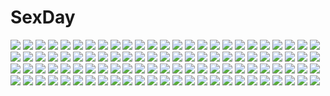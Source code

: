 # SexDay
![](https://konachan.com/jpeg/3373f2ca61f3740f2c98e8d4586903f8/Konachan.com%20-%2017731%20clamp%20ichihara_yuuko%20xxxholic.jpg)
![](https://konachan.com/image/9aaa658da5fda54c07864f33b7b46e3c/Konachan.com%20-%20141966%20chibi%20gumi%20nou%20vocaloid.jpg)
![](https://konachan.com/jpeg/95c9d1df789606d28f9e1d1bbe52671e/Konachan.com%20-%20229932%20anthropomorphism%20aqua_eyes%20bike_shorts%20blush%20couch%20gloves%20kantai_collection%20kneehighs%20long_hair%20orange_hair%20paper%20school_uniform%20shorts%20skirt.jpg)
![](https://konachan.com/image/d377a54d531e9e35eb6429da6f32e7fc/Konachan.com%20-%2074742%20alisa_bannings%20food%20mahou_shoujo_lyrical_nanoha%20mahou_shoujo_lyrical_nanoha_the_movie_1st%20takamachi_nanoha%20tsukimura_suzuka%20yuuno_scrya.jpg)
![](https://konachan.com/image/fcfd74947e76fd28e6e4084d6ae564b6/Konachan.com%20-%20156906%20blush%20bow%20breasts%20flat_chest%20kagamine_rin%20long_hair%20megurine_luka%20natsu1970%20nipples%20nude%20pink_hair%20vocaloid.jpg)
![](https://konachan.com/jpeg/b77bed3afa0718a5e5622d27bd891b40/Konachan.com%20-%20251966%20aqua_eyes%20bra%20breasts%20original%20phone%20pink_hair%20pokemon%20rowlet%20short_hair%20sorano_%2812gou%29%20underwear.jpg)
![](https://konachan.com/image/4d165ece177541d2cf9fe56a11252e60/Konachan.com%20-%20114687%20brown_hair%20diamic_days%20game_cg%20himenogawa_kanaka%20lump_of_sugar%20sesena_yau.jpg)
![](https://konachan.com/jpeg/63b3b5342021d8102c54257e13abebba/Konachan.com%20-%20293482%20aburi%20blonde_hair%20censored%20close%20fellatio%20game_cg%20gloves%20green_eyes%20handjob%20long_hair%20orc_soft%20penis%20pointed_ears.jpg)
![](https://konachan.com/image/dfe334d6ac4f1f717810ea4e76db28c5/Konachan.com%20-%20129919%20caucasus%20long_hair%20nanatsuki_shion%20tagme.jpg)
![](https://konachan.com/image/460fd8d822d5b1ee645dca69c467926e/Konachan.com%20-%20206409%20bow%20dress%20flowers%20headband%20jlien-%20komeiji_satori%20petals%20purple_eyes%20purple_hair%20short_hair%20touhou.jpg)
![](https://konachan.com/image/2083406d45d6f4cbd972c4d402e7d6a5/Konachan.com%20-%2083454%2040010prototype%20blonde_hair%20erect_nipples%20fate_testarossa%20long_hair%20mahou_shoujo_lyrical_nanoha%20red_eyes%20ribbons.jpg)
![](https://konachan.com/image/136ba9dbb3d3f1fae48eabc92cb7ef4f/Konachan.com%20-%2028925%20aizawa_sakuya%20asakaze_risa%20hanabishi_miki%20hayate_no_gotoku%20katsura_hinagiku%20maria_%28hayate_no_gotoku%29%20saginomiya_isumi%20segawa_izumi.jpg)
![](https://konachan.com/jpeg/96e1f0cdd6dc900d690bd630966c707e/Konachan.com%20-%20181102%20blue_eyes%20bow%20brown_hair%20hakurei_reimu%20japanese_clothes%20long_hair%20mikazuki_sara%20miko%20petals%20ribbons%20tears%20torii%20touhou.jpg)
![](https://konachan.com/jpeg/5b4bb38eb5d99b3eaa766776cfd79302/Konachan.com%20-%2088268%20aqua_hair%20blue_eyes%20blush%20cameltoe%20hatsune_miku%20long_hair%20panties%20striped_panties%20twintails%20underwear%20vocaloid.jpg)
![](https://konachan.com/image/3f5d09874b9c5d9366d542fbb5f7b0b6/Konachan.com%20-%20284399%20breasts%20brown_hair%20dekka%20hat%20long_hair%20nipples%20no_bra%20open_shirt%20original%20pussy%20red_eyes%20signed%20spread_legs%20sword%20thighhighs%20uncensored%20weapon.jpg)
![](https://konachan.com/jpeg/40da107ceb54e6ba623e47ce0a99f1e3/Konachan.com%20-%20290986%20aconitea%20blue_eyes%20blush%20choker%20game_cg%20gray_hair%20il_shi%20koichi_ai%20koichi_akiyama%20male%20onii-chan_asobo%20short_hair%20skirt%20thighhighs.jpg)
![](https://konachan.com/jpeg/21bd202f91bd708c1ec35bbcc606f949/Konachan.com%20-%2064407%20all_male%20kagamine_len%20male%20vocaloid.jpg)
![](https://konachan.com/image/6a86a06f9c318f4034e3c3a240065d44/Konachan.com%20-%20149914%20blue_hair%20blush%20bow%20dress%20hat%20hinanawi_tenshi%20long_hair%20murasa_minamitsu%20nagomi_no_ame%20orange_eyes%20touhou%20tree%20water.jpg)
![](https://konachan.com/jpeg/7a285da55219745ab28fbdd3a99a9b8c/Konachan.com%20-%20135743%20akaikitsune%20armor%20blue_eyes%20blue_hair%20boots%20building%20cape%20feathers%20gloves%20horns%20original%20short_hair%20thighhighs%20water%20white_hair.jpg)
![](https://konachan.com/jpeg/8023b8ad2f5fa511a23cb867af55fdc8/Konachan.com%20-%20228139%20blonde_hair%20blush%20bow%20dress%20granblue_fantasy%20long_hair%20red_eyes%20signed%20the-sinner%20vira_lilie.jpg)
![](https://konachan.com/image/4d888b35b7e3157c40b820cf9549b9da/Konachan.com%20-%20167816%20bikini%20black_eyes%20black_hair%20braids%20breasts%20brown_eyes%20cleavage%20fang%20food%20gray_hair%20karo_karo%20long_hair%20navel%20original%20ponytail%20swimsuit%20water%20wink.jpg)
![](https://konachan.com/image/078cad4c6e5e9912479dca86f12bcd01/Konachan.com%20-%20282206%20anthropomorphism%20azur_lane%20black_hair%20boots%20breasts%20elbow_gloves%20gloves%20horns%20long_hair%20thighhighs%20toriumi_harumi%20weapon%20yellow_eyes.jpg)
![](https://konachan.com/image/381cd55eb836564618b9fd72972cec3c/Konachan.com%20-%208659%20beach%20bikini%20black_hair%20breast_hold%20breasts%20brown_eyes%20food%20swimsuit%20tagme%20taka_tony%20wink.jpg)
![](https://konachan.com/image/beb0e4153b034d99a91f992b18457157/Konachan.com%20-%20142273%202girls%20blonde_hair%20blush%20butterfly%20hat%20kusa%20long_hair%20pink_hair%20red_eyes%20saigyouji_yuyuko%20short_hair%20touhou%20yakumo_yukari.jpg)
![](https://konachan.com/image/ce00d84c0826ae201c96e408e8510178/Konachan.com%20-%20152085%20brown_hair%20japanese_clothes%20jpeg_artifacts%20kantoku%20kimono%20purple_eyes%20short_hair%20tagme.jpg)
![](https://konachan.com/image/708fe802369dfb9749302d8826393a30/Konachan.com%20-%20133497%20bleach%20kuchiki_rukia%20tagme.jpg)
![](https://konachan.com/image/5c5c96f68fc75434bf82eebe01c29f5a/Konachan.com%20-%2091796%20animal%20apple%20armor%20blush%20bow%20breasts%20cleavage%20dog%20dress%20food%20fruit%20glasses%20group%20hat%20headband%20ipod%20maid%20parody%20ponytail%20robot%20tagme%20tears%20weapon%20wink.jpg)
![](https://konachan.com/image/ff3bf230e1f52b9904b0e7ec832d9db9/Konachan.com%20-%20153283%20all_male%20black_hair%20boots%20chain%20dragon%20fire%20magic%20male%20original%20sandara%20short_hair%20staff%20water.jpg)
![](https://konachan.com/image/94c18acc6c674af0f96bbf4318fa4c60/Konachan.com%20-%20177221%20artoria_pendragon_%28all%29%20bedivere%20fate_%28series%29%20fate_stay_night%20fate_zero%20gawain%20lancelot_%28fate%29%20misako%20saber.jpg)
![](https://konachan.com/jpeg/af0f3ff016b4e4734bbfc9543ab75a9f/Konachan.com%20-%20120183%20amatsumi_sora_ni%20blush%20breast_hold%20breasts%20clochette%20navel%20nipples%20open_shirt%20pussy%20pussy_juice%20school_uniform%20shintaro%20thighhighs%20uncensored%20wet.jpg)
![](https://konachan.com/image/09f2c937755803cc64159605460064f3/Konachan.com%20-%2011124%20carnelian%20kao_no_nai_tsuki.jpg)
![](https://konachan.com/jpeg/3b46b88a7b0f5c1e54a1266103678ad2/Konachan.com%20-%20227627%20blush%20breasts%20game_cg%20long_hair%20misaka_sumire%20navel%20nipples%20no_bra%20nopan%20purple_hair%20pussy%20red_eyes%20red_hair%20tagme_%28artist%29%20thighhighs%20tsukimiya_asuka.jpg)
![](https://konachan.com/image/cab2923ede74c43f9d59e626ebd9e309/Konachan.com%20-%20282076%20black_eyes%20black_hair%20clouds%20jpeg_artifacts%20original%20sakeharasu%20scenic%20short_hair%20sky%20windmill.jpg)
![](https://konachan.com/image/c5c5b90e1281680647398a4865763ded/Konachan.com%20-%20306471%20celeryma%20dress%20long_hair%20original%20red_eyes%20stairs%20thighhighs%20weapon%20white_hair.jpg)
![](https://konachan.com/jpeg/c3652d31c50bb0d7b9f37e6837f0edb1/Konachan.com%20-%20133936%20apple%20boots%20dress%20elbow_gloves%20food%20fruit%20gloves%20hat%20long_hair%20mawaru_penguindrum%20moemoe3345%20pink_eyes%20takakura_himari%20thighhighs.jpg)
![](https://konachan.com/image/3b16d3f4c0139c5084a9d5af20a783a0/Konachan.com%20-%20154317%20all_male%20amnesia%20brown_hair%20butterfly%20male%20red_eyes%20shin_%28amnesia%29.jpg)
![](https://konachan.com/jpeg/c014c598cbd1704f3fcd003808bb8758/Konachan.com%20-%20138720%202girls%20bondage%20breasts%20censored%20game_cg%20lewdness_vita_sexualis%20nipples%20nude%20pussy%20sei_shoujo%20spread_legs%20thighhighs%20vibrator.jpg)
![](https://konachan.com/image/c517a677f17c86739fd67d6d780d9b70/Konachan.com%20-%20191270%20black_eyes%20black_hair%20inanaki_shiki%20long_hair%20panties%20school_uniform%20thighhighs%20underwear%20white%20yukinoshita_yukino.jpg)
![](https://konachan.com/image/622fef870fb06ce2787167eb70d79f8e/Konachan.com%20-%2030420%20mahou_shoujo_lyrical_nanoha.jpg)
![](https://konachan.com/image/95ecb45313422d65e58776189dc29cf7/Konachan.com%20-%20112018%20all_male%20black_hair%20death_the_kid%20gun%20male%20soul_eater%20weapon%20yellow_eyes.jpg)
![](https://konachan.com/jpeg/749a349825373791de32b02d9fed8661/Konachan.com%20-%20260320%202girls%20aqua_eyes%20black_hair%20braids%20breasts%20front_wing%20fukami_reina%20game_cg%20gloves%20gun%20long_hair%20ponytail%20punch%20purple_hair%20red_eyes%20skirt%20tie%20weapon.jpg)
![](https://konachan.com/image/aa1a734f95b129ea742e5ce3e8f9bdaf/Konachan.com%20-%20209739%20bodysuit%20breasts%20cleavage%20cropped%20gray%20guilty_crown%20hk_%28zxd0554%29%20long_hair%20navel%20no_bra%20ouma_mana%20purple_hair%20red_eyes.jpg)
![](https://konachan.com/image/623db93d2abe5de75090ceaad7b05310/Konachan.com%20-%20264772%20aqua_eyes%20blue_hair%20breasts%20building%20city%20cleavage%20couch%20dress%20moon%20necklace%20night%20original%20planet%20stars%20whiisky.jpg)
![](https://konachan.com/image/6c2066ad1b8b23d86329b86f4eba0fea/Konachan.com%20-%2076284%20blonde_hair%20satou_jun%20smoking%20sword%20todoroki_yachiyo%20weapon%20working%21%21.jpg)
![](https://konachan.com/image/2aa5cc62e5ff9660cf4a4d1d8c537fa8/Konachan.com%20-%20161691%20animal%20bird%20clouds%20landscape%20macnaut%20original%20scenic%20signed%20sky%20sunset.jpg)
![](https://konachan.com/jpeg/67d132ab8d096b9e565b970fb433d38f/Konachan.com%20-%20225164%202girls%20akagi_%28kancolle%29%20anthropomorphism%20beach%20bikini%20kaga_%28kancolle%29%20kantai_collection%20kirise%20signed%20swimsuit.jpg)
![](https://konachan.com/jpeg/7507dc692d54159f65c1bedf75774b3e/Konachan.com%20-%2058961%20breasts%20flowers%20ginta%20nipples%20panties%20sword%20underwear%20weapon.jpg)
![](https://konachan.com/image/7476d6b3c18cd35a670bf14bc1d2d3f4/Konachan.com%20-%2034063%20japanese_clothes%20miko%20sakurazawa_izumi.jpg)
![](https://konachan.com/jpeg/90098de0a8b241918d262c472d159170/Konachan.com%20-%20231965%202girls%20aliasing%20black_hair%20blonde_hair%20bow%20choker%20christmas%20gloves%20hat%20nishimura_eri%20original%20purple_eyes%20red_eyes%20skirt.jpg)
![](https://konachan.com/image/159d27dc5a4eeba74fa3152ed7041de8/Konachan.com%20-%20218981%20blonde_hair%20blue_eyes%20fellatio%20headband%20kagamine_rin%20masao%20nopan%20pubic_hair%20short_hair%20uncensored%20vocaloid.jpg)
![](https://konachan.com/image/71a06ebd32784ccfe98b3410fab3eb08/Konachan.com%20-%2070642%20barefoot%20blonde_hair%20book%20clouds%20dress%20grass%20hat%20kieta%20landscape%20long_hair%20ribbons%20scenic%20short_hair%20sky%20sleeping%20touhou%20tree%20witch%20yellow_eyes.jpg)
![](https://konachan.com/image/3178781f631127f0ed5f4e576d12ecf1/Konachan.com%20-%2037183%20bed%20blue_hair%20blush%20cameltoe%20furifuri%20maid%20open_shirt%20panties%20red_eyes%20sensui_iko%20short_hair%20striped_panties%20thighhighs%20tsukuyomi_kaguya%20underwear.jpg)
![](https://konachan.com/image/71cd08d10bda62963f5ad8674228b744/Konachan.com%20-%206483%20black_hair%20brown_eyes%20long_hair%20mirror%20reflection%20shakugan_no_shana%20shana%20underwear.jpg)
![](https://konachan.com/image/89da8f09b9899b25f1b57dff7459c537/Konachan.com%20-%20139621%20gray_hair%20idolmaster%20purple_eyes%20shijou_takane.jpg)
![](https://konachan.com/image/1deed559d01cc97dbfde8cf379f9b8d0/Konachan.com%20-%20161813%20barefoot%20blue_eyes%20breasts%20brown_hair%20chinese_clothes%20chinese_dress%20cleavage%20original%20ponytail%20suikakitsu_shiro.jpg)
![](https://konachan.com/jpeg/9aa9e2d4bb6b8f1ade060bf13e762ee4/Konachan.com%20-%20162463%20asahi_%28ge_nyu%29%20crown%20hentai_ouji_to_warawanai_neko%20tsutsukakushi_tsukiko.jpg)
![](https://konachan.com/image/a15ea3c348ce6deee8f918b7fc8adc94/Konachan.com%20-%2058991%20animal_ears%20black_hair%20catgirl%20dress%20green_eyes%20original%20pantyhose%20tail%20white.jpg)
![](https://konachan.com/image/021663d604804cf43c5ff2d881c56777/Konachan.com%20-%20180008%20animal_ears%20bicolored_eyes%20black_hair%20horns%20inu_x_boku_ss%20long_hair%20male%20multiple_tails%20petals%20short_hair%20sword%20tail%20weapon%20white_hair.jpg)
![](https://konachan.com/image/0d795aa510e8a67629ecd39cba3a26df/Konachan.com%20-%2023256%20ayanami_rei%20bodysuit%20dualscreen%20gainax%20neon_genesis_evangelion%20sadamoto_yoshiyuki%20skintight%20soryu_asuka_langley%20vector.jpg)
![](https://konachan.com/image/ab701cd18876056508d6870bbff7ba5b/Konachan.com%20-%2081995%203d%20brown_eyes%20brown_hair%20close%20neo_steam%20tagme%20weapon.jpg)
![](https://konachan.com/jpeg/62c109ca30e10e3fea2e1e2b0d61f597/Konachan.com%20-%20153434%20bow%20brown_hair%20deiyanoko%20doll%20original%20purple_eyes.jpg)
![](https://konachan.com/jpeg/1db8d1a589164832be3687e8690adb6b/Konachan.com%20-%20148365%20animal_ears%20at%40mo%20bandaid%20blonde_hair%20blush%20breasts%20koujiro_frau%20navel%20no_bra%20panties%20panty_pull%20shirt_lift%20twintails%20underwear%20yellow_eyes.jpg)
![](https://konachan.com/jpeg/e40441e3996d3446926f9ae842f7f76e/Konachan.com%20-%20217003%20asahina_mirai%20blonde_hair%20bow%20cure_miracle%20gloves%20kamome_donburi%20long_hair%20mahou_girls_precure%21%20ponytail%20precure%20purple_eyes%20socks%20wristwear.jpg)
![](https://konachan.com/image/166f21192bb16c50bbdb06745f38a3ed/Konachan.com%20-%20151944%20akashio%20animal%20blue_eyes%20green_hair%20japanese_clothes%20kochiya_sanae%20long_hair%20miko%20snake%20touhou.jpg)
![](https://konachan.com/jpeg/11db033ad4e86fbade36ba189d9e1de7/Konachan.com%20-%20213871%202girls%20barefoot%20bicolored_eyes%20blush%20food%20green_eyes%20mishima_kurone%20original%20ponytail%20school_uniform%20skirt%20thighhighs%20twintails%20white%20white_hair.jpg)
![](https://konachan.com/jpeg/c88cb787b6a7d1cc9f8e8af4e2b5587e/Konachan.com%20-%20301182%20animal_ears%20aqua_eyes%20bell%20blush%20bow%20breasts%20brown_eyes%20brown_hair%20cleavage%20long_hair%20minami_kotori%20navel%20panda_copt%20pink_eyes%20twintails%20valentine.jpg)
![](https://konachan.com/image/cdf9cc7f0242fde3a4e06ee15ffa3a67/Konachan.com%20-%20152365%20animal%20aqua_eyes%20aqua_hair%20building%20city%20flowers%20graffiti%20hatsune_miku%20landscape%20long_hair%20scarf%20scenic%20snow%20tears%20twintails%20udlj331%20vocaloid.jpg)
![](https://konachan.com/jpeg/72210520147dc26b31420a472f910321/Konachan.com%20-%20196900%20bed%20blonde_hair%20game_cg%20headband%20kujiragami_no_tearstilla%20long_hair%20mikagami_mamizu%20panties%20purple_eyes%20skirt%20tenkawa_mitsuki%20underwear%20whirlpool.jpg)
![](https://konachan.com/jpeg/6d7a40771ceb906b4a74233eed61f98e/Konachan.com%20-%20118453%20afraco%20blonde_hair%20bow%20butterfly%20chain%20dress%20flandre_scarlet%20flowers%20hat%20long_hair%20red_eyes%20touhou%20vampire%20wings.jpg)
![](https://konachan.com/jpeg/d61da6b39403670f402837573f271ad2/Konachan.com%20-%2043581%20maid%20marriage_royale%20miku%20miu%20nishimata_aoi%20purple_eyes%20short_hair%20suzuhira_hiro.jpg)
![](https://konachan.com/image/5c5f43e36992a035beb0357c7a364aa8/Konachan.com%20-%20199052%20animal%20bat%20boots%20breasts%20brown_hair%20cleavage%20clouds%20demon%20elbow_gloves%20gloves%20horns%20long_hair%20moon%20night%20original%20pink_eyes%20sangrde%20thighhighs%20wings.jpg)
![](https://konachan.com/image/780a36f5366a17206dab6c6f8d1443ad/Konachan.com%20-%20137035%20animal%20blue_eyes%20cat%20computer%20fang%20jpeg_artifacts%20loli%20original%20panties%20striped_panties%20twintails%20underwear%20usagihime.jpg)
![](https://konachan.com/jpeg/9fc946337bf5c9dfa44303c74f148f6d/Konachan.com%20-%2090124%20christmas%20snow%20tagme.jpg)
![](https://konachan.com/image/c58d7ea367f9b18994fa2b568b27225c/Konachan.com%20-%2032625%20tagme.jpg)
![](https://konachan.com/image/b663df694b841f22d3030b80f49b7322/Konachan.com%20-%2041623%20loli%20nikaime%20togusa_masamu.jpg)
![](https://konachan.com/image/328a71d404929c82a958be51847a238c/Konachan.com%20-%2036037%20hatsune_miku%20vocaloid.jpg)
![](https://konachan.com/image/c4293adb07e4f43c465d4ffe5426fae7/Konachan.com%20-%20268690%20building%20clouds%20dress%20niko_p%20original%20petals%20scenic%20sky%20train%20tree.jpg)
![](https://konachan.com/image/0385c118efa0d56260b041db3f35f343/Konachan.com%20-%20264603%20aqua_eyes%20ass%20barefoot%20blush%20cape%20crown%20fate_grand_order%20fate_%28series%29%20leotard%20long_hair%20pink_hair%20reflection%20ssamjang_%28misosan%29.jpg)
![](https://konachan.com/image/a0fcf2c0d656c40361c1aefe976b0dde/Konachan.com%20-%2065674%20akiyama_mio%20hirasawa_yui%20k-on%21%20kotobuki_tsumugi%20tainaka_ritsu.jpg)
![](https://konachan.com/jpeg/2f07128b83d92031feb6f086a4d8c641/Konachan.com%20-%2086404%20akino_miya%20bishop%20breasts%20cameltoe%20mizushima_oonari%20nipples%20no_bra%20open_shirt%20oppai_heart%20panties%20red_hair%20thighhighs%20underwear.jpg)
![](https://konachan.com/image/d4bbb0a628936dfa435b3de788884b2d/Konachan.com%20-%20158139%20em_%28kmkmp%29%20long_hair%20miki_%28vocaloid%29%20monochrome%20red_eyes%20red_hair%20vocaloid.jpg)
![](https://konachan.com/image/46f2cc9d47225f7c93bedd282fc8ca98/Konachan.com%20-%20113455%20akaito%20all_male%20blue_hair%20glasses%20kaito%20male%20red_hair%20school_uniform%20short_hair%20vocaloid.jpg)
![](https://konachan.com/image/f19afd240f726d64d110582b372c9842/Konachan.com%20-%2048949%20long_hair%20suzumiya_haruhi%20suzumiya_haruhi_no_yuutsu.jpg)
![](https://konachan.com/image/7727adeb9ceb1e8da4a7869685f76e38/Konachan.com%20-%2029939%20alice_parade%20barefoot%20bed%20hitorimeno_alice%20itou_noiji%20nude%20unisonshift.jpg)
![](https://konachan.com/image/9fa7fd89796e78a30179f25276b27f26/Konachan.com%20-%2042601%20butterfly%20dress%20popsicle%20remilia_scarlet%20takahero%20touhou%20vampire%20wings.jpg)
![](https://konachan.com/jpeg/485a50f00874b0d926049d7194294219/Konachan.com%20-%20220121%207th_dragon%20animal_ears%20tagme_%28artist%29.jpg)
![](https://konachan.com/image/132d3be20f4c33887daa87cf717bb418/Konachan.com%20-%20133632%20black_hair%20moon%20night%20original%20purple_eyes%20school_uniform%20sky.jpg)
![](https://konachan.com/image/8954a40305c81401e3556e8086df6cd9/Konachan.com%20-%20198172%20animal%20braids%20breasts%20cat%20cleavage%20glasses%20kinoko5123%20necklace%20orange_hair%20original%20pink_eyes.jpg)
![](https://konachan.com/jpeg/46bdd5e50c8a1ad189fb627aac0a0111/Konachan.com%20-%2089622%20hirasawa_ui%20k-on%21%20nude.jpg)
![](https://konachan.com/image/513a039191e50e1a5bb3cfb4f975970a/Konachan.com%20-%2013179%20cowboy_bebop.jpg)
![](https://konachan.com/jpeg/7077ba2a9990b16c8b11dc5e620dbc1c/Konachan.com%20-%20261881%20black_hair%20breasts%20brown_eyes%20japanese_clothes%20kimono%20long_hair%20navel%20n.g.%20nipples%20ponytail%20ribbons%20third-party_edit%20white.jpg)
![](https://konachan.com/image/120cd5295f753276f308fac08d4a7208/Konachan.com%20-%20261655%20ass%20blush%20breasts%20ctrlz77%20flowers%20girls_frontline%20gloves%20gun%20long_hair%20panties%20pantyhose%20purple_hair%20red_eyes%20torn_clothes%20underwear%20weapon.jpg)
![](https://konachan.com/image/7eb7cdfff4bfc49f6d6f820f9ce079c5/Konachan.com%20-%2058527%20air%20kamio_misuzu.jpg)
![](https://konachan.com/jpeg/40a411ee0023008a9f3cb47ea6f9bbee/Konachan.com%20-%20298827%20blonde_hair%20breasts%20cleavage%20cross%20crown%20elbow_gloves%20fate_grand_order%20fate_%28series%29%20gloves%20gray%20green_eyes%20leotard%20short_hair%20skintight%20thighhighs.jpg)
![](https://konachan.com/jpeg/b746a30d9dcc45721873136dccfc2fc4/Konachan.com%20-%20245978%20animal_ears%20blush%20breasts%20chita_%28ketchup%29%20cleavage%20foxgirl%20long_hair%20miko%20moon%20original%20petals%20pink_hair%20signed%20tail%20water%20yellow_eyes.jpg)
![](https://konachan.com/jpeg/50910a7ecbd3bcbd5af27190ffca8984/Konachan.com%20-%20254880%20ass%20bed%20bow%20breasts%20brown_hair%20eiyuu_senki%20game_cg%20green_eyes%20long_hair%20navel%20nipples%20nude%20penis%20pussy%20pussy_juice%20sex%20socks%20uncensored%20wet%20wink.jpg)
![](https://konachan.com/image/117a95ce34cf05198dda09155c051b0c/Konachan.com%20-%2020281%20haibane_renmei.jpg)
![](https://konachan.com/image/23dd16725b65fd3f13fabd007e5333bf/Konachan.com%20-%20205456%20blush%20breasts%20censored%20cum%20heart%20ichinose_shiki%20idolmaster%20long_hair%20nipples%20nude%20purple_eyes%20purple_hair%20pussy%20spread_legs%20spread_pussy%20yummy_yoi.jpg)
![](https://konachan.com/image/23b263aa688d157431a7eb28b926c93f/Konachan.com%20-%20158742%20black_hair%20blush%20brown_hair%20long_hair%20mameshiba%20misaka_mikoto%20pajamas%20saten_ruiko%20shirai_kuroko%20short_hair%20teddy_bear%20uiharu_kazari.jpg)
![](https://konachan.com/jpeg/8862c405835452896a6fede57d873a28/Konachan.com%20-%20139339%20blonde_hair%20hat%20long_hair%20mei_sou%20moriya_suwako%20ribbons%20thighhighs%20touhou%20zettai_ryouiki.jpg)
